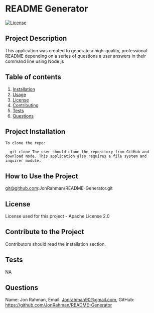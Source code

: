 # README Generator
  [![License](https://img.shields.io/badge/License-Apache_2.0-blue.svg)](https://opensource.org/licenses/Apache-2.0)
  
  ## Project Description

  This application was created to generate a high-quality, professional README depending on a series of questions a user answers in their command line using Node.js

  ## Table of contents
  1. [Installation](#installation)
  2. [Usage](#usage)
  3. [License](#license)
  4. [Contributing](#contributing)
  5. [Tests](#tests)
  6. [Questions](#questions)
  
  ## Project Installation
  
    To clone the repo:
  
      git clone The user should clone the repository from GitHub and download Node. This application also requires a file system and inquirer module.

  ## How to Use the Project
  
  git@github.com:JonRahman/README-Generator.git

  ## License

  License used for this project - Apache License 2.0
  
  ## Contribute to the Project

  Contributors should read the installation section.
  
  ## Tests
  
  NA
  
  ## Questions
  
  Name: Jon Rahman,
  Email: Jonrahman90@gmail.com,
  GitHub: https://github.com/JonRahman/README-Generator
